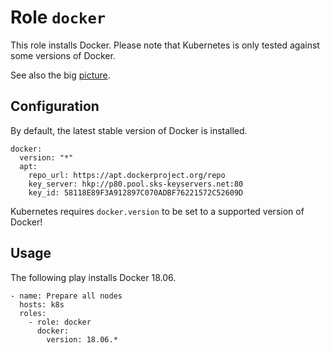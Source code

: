 # Role `docker`

This role installs Docker. Please note that Kubernetes is only tested against some versions of Docker.

See also the big [picture](../../docs/roles.md).

## Configuration

By default, the latest stable version of Docker is installed.

```ansible
docker:
  version: "*"
  apt:
    repo_url: https://apt.dockerproject.org/repo
    key_server: hkp://p80.pool.sks-keyservers.net:80
    key_id: 58118E89F3A912897C070ADBF76221572C52609D
```

Kubernetes requires `docker.version` to be set to a supported version of Docker!

## Usage

The following play installs Docker 18.06.

```ansible
- name: Prepare all nodes
  hosts: k8s
  roles:
    - role: docker
      docker:
        version: 18.06.*
```
